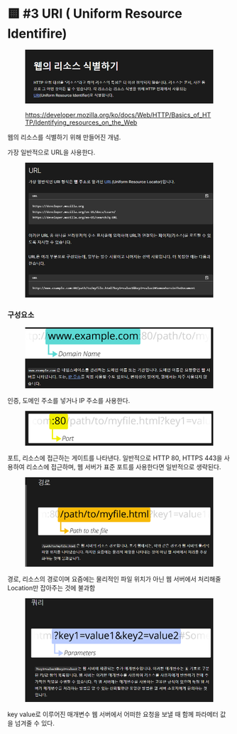 # 🟨 #3 URI ( Uniform Resource Identifire)

<figure><img src="../.gitbook/assets/image (5).png" alt=""><figcaption><p><a href="https://developer.mozilla.org/ko/docs/Web/HTTP/Basics_of_HTTP/Identifying_resources_on_the_Web">https://developer.mozilla.org/ko/docs/Web/HTTP/Basics_of_HTTP/Identifying_resources_on_the_Web</a></p></figcaption></figure>

웹의  리소스를 식별하기 위해 만들어진 개념.

가장 일반적으로 URL을 사용한다.

<figure><img src="../.gitbook/assets/image (1) (1).png" alt=""><figcaption></figcaption></figure>

### 구성요소

<figure><img src="../.gitbook/assets/image (2) (1).png" alt=""><figcaption></figcaption></figure>

인증, 도메인 주소를 넣거나 IP 주소를 사용한다.

<figure><img src="../.gitbook/assets/image (3) (1).png" alt=""><figcaption></figcaption></figure>

포트, 리소스에 접근하는 게이트를 나타낸다. 일반적으로 HTTP 80, HTTPS 443을 사용하여 리소스에 접근하며,  웹  서버가 표준 포트를 사용한다면 일반적으로 생략된다.

<figure><img src="../.gitbook/assets/image (4) (1).png" alt=""><figcaption></figcaption></figure>

경로, 리소스의 경로이며 요즘에는 물리적인 파일 위치가 아닌 웹 서버에서 처리해줄 Location만 잡아주는 것에 불과함

<figure><img src="../.gitbook/assets/image (5) (1).png" alt=""><figcaption></figcaption></figure>

key value로 이루어진 매개변수 웹 서버에서 어떠한 요청을 보낼 때 함께 파라메터 값을 넘겨줄 수 있다.

